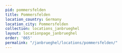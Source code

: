 ```yaml
---
pid: pommersfelden
title: Pommersfelden
location_country: Germany
location_city: Pommersfelden
collection: locations_janbrueghel
layout: locationpage_janbrueghel
order: '065'
permalink: "/janbrueghel/locations/pommersfelden/"
---
```

